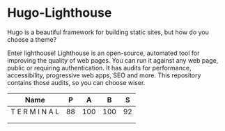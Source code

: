 # Hugo-Lighthouse

Hugo is a beautiful framework for building static sites, but how do you choose a theme?

Enter lighthouse! Lighthouse is an open-source, automated tool for improving the quality of web pages. You can run it against any web page, public or requiring authentication. It has audits for performance, accessibility, progressive web apps, SEO and more. This repository contains those audits, so you can choose wiser. 

|     Name               |  P |  A  |  B  |          S |
|------------------------|----|-----|-----|------------|
|       T E R M I N A L  | 88 | 100 | 100 | 92         |
|                        |    |     |     |            |
|                        |    |     |     |            |


<!-- please use Rmarkdown, not spreadsheets -->
